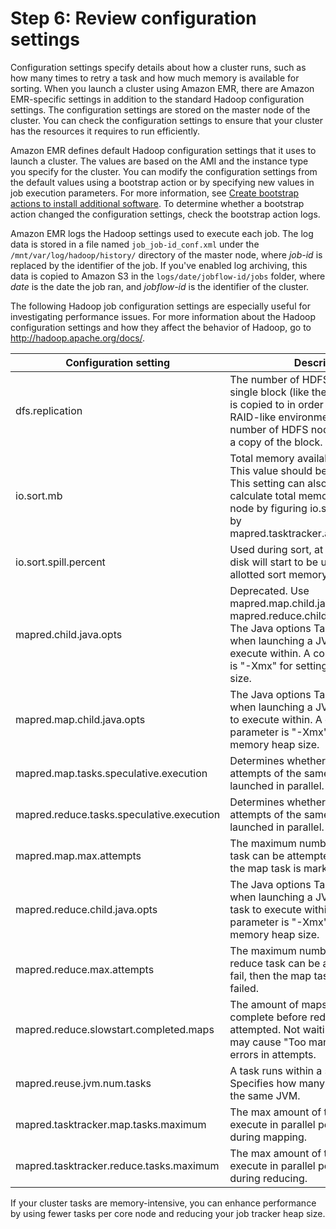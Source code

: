 # Step 6: Review configuration settings<a name="emr-troubleshoot-slow-6"></a>

 Configuration settings specify details about how a cluster runs, such as how many times to retry a task and how much memory is available for sorting\. When you launch a cluster using Amazon EMR, there are Amazon EMR\-specific settings in addition to the standard Hadoop configuration settings\. The configuration settings are stored on the master node of the cluster\. You can check the configuration settings to ensure that your cluster has the resources it requires to run efficiently\. 

 Amazon EMR defines default Hadoop configuration settings that it uses to launch a cluster\. The values are based on the AMI and the instance type you specify for the cluster\. You can modify the configuration settings from the default values using a bootstrap action or by specifying new values in job execution parameters\. For more information, see [Create bootstrap actions to install additional software](emr-plan-bootstrap.md)\. To determine whether a bootstrap action changed the configuration settings, check the bootstrap action logs\. 

 Amazon EMR logs the Hadoop settings used to execute each job\. The log data is stored in a file named `job_job-id_conf.xml` under the `/mnt/var/log/hadoop/history/` directory of the master node, where *job\-id* is replaced by the identifier of the job\. If you've enabled log archiving, this data is copied to Amazon S3 in the `logs/date/jobflow-id/jobs` folder, where *date* is the date the job ran, and *jobflow\-id* is the identifier of the cluster\. 

 The following Hadoop job configuration settings are especially useful for investigating performance issues\. For more information about the Hadoop configuration settings and how they affect the behavior of Hadoop, go to [http://hadoop\.apache\.org/docs/](http://hadoop.apache.org/docs/)\. 


| Configuration setting | Description | 
| --- | --- | 
| dfs\.replication | The number of HDFS nodes to which a single block \(like the hard drive block\) is copied to in order to produce a RAID\-like environment\. Determines the number of HDFS nodes which contain a copy of the block\. | 
| io\.sort\.mb | Total memory available for sorting\. This value should be 10x io\.sort\.factor\. This setting can also be used to calculate total memory used by task node by figuring io\.sort\.mb multiplied by mapred\.tasktracker\.ap\.tasks\.maximum\. | 
| io\.sort\.spill\.percent | Used during sort, at which point the disk will start to be used because the allotted sort memory is getting full\. | 
| mapred\.child\.java\.opts | Deprecated\. Use mapred\.map\.child\.java\.opts and mapred\.reduce\.child\.java\.opts instead\. The Java options TaskTracker uses when launching a JVM for a task to execute within\. A common parameter is "\-Xmx" for setting max memory size\. | 
| mapred\.map\.child\.java\.opts | The Java options TaskTracker uses when launching a JVM for a map task to execute within\. A common parameter is "\-Xmx" for setting max memory heap size\. | 
| mapred\.map\.tasks\.speculative\.execution | Determines whether map task attempts of the same task may be launched in parallel\. | 
| mapred\.reduce\.tasks\.speculative\.execution | Determines whether reduce task attempts of the same task may be launched in parallel\. | 
| mapred\.map\.max\.attempts | The maximum number of times a map task can be attempted\. If all fail, then the map task is marked as failed\. | 
| mapred\.reduce\.child\.java\.opts | The Java options TaskTracker uses when launching a JVM for a reduce task to execute within\. A common parameter is "\-Xmx" for setting max memory heap size\. | 
| mapred\.reduce\.max\.attempts | The maximum number of times a reduce task can be attempted\. If all fail, then the map task is marked as failed\. | 
| mapred\.reduce\.slowstart\.completed\.maps | The amount of maps tasks that should complete before reduce tasks are attempted\. Not waiting long enough may cause "Too many fetch\-failure" errors in attempts\. | 
| mapred\.reuse\.jvm\.num\.tasks | A task runs within a single JVM\. Specifies how many tasks may reuse the same JVM\. | 
| mapred\.tasktracker\.map\.tasks\.maximum | The max amount of tasks that can execute in parallel per task node during mapping\. | 
| mapred\.tasktracker\.reduce\.tasks\.maximum | The max amount of tasks that can execute in parallel per task node during reducing\. | 

 If your cluster tasks are memory\-intensive, you can enhance performance by using fewer tasks per core node and reducing your job tracker heap size\. 